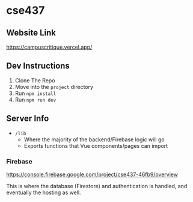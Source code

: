 # cse437
## Website Link
https://campuscritique.vercel.app/

## Dev Instructions
1. Clone The Repo
2. Move into the `project` directory
3. Run `npm install`
4. Run `npm run dev`

## Server Info
* `/lib`
  * Where the majority of the backend/Firebase logic will go
  * Exports functions that Vue components/pages can import

### Firebase
https://console.firebase.google.com/project/cse437-46fb9/overview

This is where the database (Firestore) and authentication is handled, and eventually the hosting as well.

